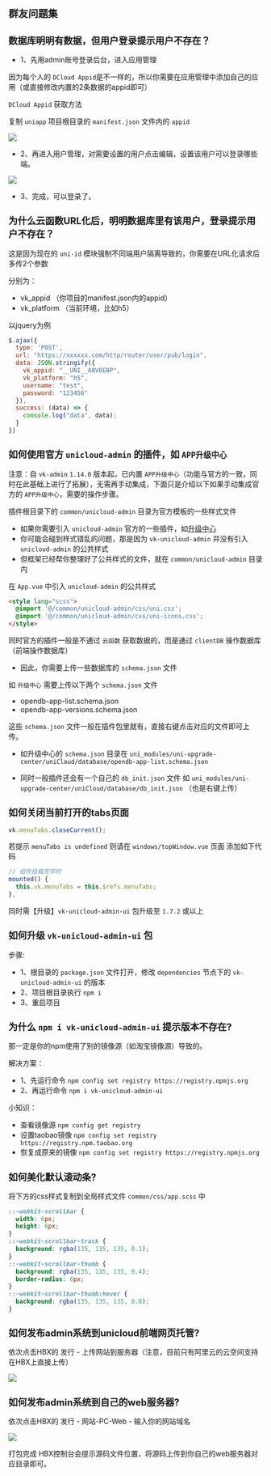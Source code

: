 # 群友问题集

## 数据库明明有数据，但用户登录提示用户不存在？

* 1、先用admin账号登录后台，进入应用管理

因为每个人的 `DCloud Appid`是不一样的，所以你需要在应用管理中添加自己的应用（或直接修改内置的2条数据的appid即可）

`DCloud Appid` 获取方法

复制 `uniapp` 项目根目录的 `manifest.json` 文件内的 `appid`

![](https://vkceyugu.cdn.bspapp.com/VKCEYUGU-cf0c5e69-620c-4f3c-84ab-f4619262939f/e717232f-0f18-4dee-8437-5dec2c224920.png)

* 2、再进入用户管理，对需要设置的用户点击编辑，设置该用户可以登录哪些端。

![](https://vkceyugu.cdn.bspapp.com/VKCEYUGU-cf0c5e69-620c-4f3c-84ab-f4619262939f/18cd54d5-bedc-4d4f-bda2-7c339c865257.png)

* 3、完成，可以登录了。

## 为什么云函数URL化后，明明数据库里有该用户，登录提示用户不存在？

这是因为现在的 `uni-id` 模块强制不同端用户隔离导致的，你需要在URL化请求后多传2个参数

分别为：

* vk_appid    （你项目的manifest.json内的appid）
* vk_platform （当前环境，比如h5）

以jquery为例

```js
$.ajax({
  type: 'POST',
  url: "https://xxxxxx.com/http/router/user/pub/login",
  data: JSON.stringify({
    vk_appid: "__UNI__A8V6E8P",
    vk_platform: "h5",
    username: "test",
    password: "123456"
  }),
  success: (data) => {
    console.log("data", data);
  }
})
```

## 如何使用官方 `unicloud-admin` 的插件，如 `APP升级中心`

注意：自 `vk-admin` `1.14.0` 版本起，已内置 `APP升级中心`（功能与官方的一致，同时在此基础上进行了拓展），无需再手动集成，下面只是介绍以下如果手动集成官方的 `APP升级中心`，需要的操作步骤。

插件根目录下的 `common/unicloud-admin` 目录为官方模板的一些样式文件

* 如果你需要引入 `unicloud-admin` 官方的一些插件，如[升级中心](https://ext.dcloud.net.cn/plugin?id=4470)
* 你可能会碰到样式错乱的问题，那是因为 `vk-unicloud-admin` 并没有引入 `unicloud-admin` 的公共样式
* 但框架已经帮你整理好了公共样式的文件，就在 `common/unicloud-admin` 目录内

在 `App.vue` 中引入 `unicloud-admin` 的公共样式

```html
<style lang="scss">
  @import '@/common/unicloud-admin/css/uni.css';
  @import '@/common/unicloud-admin/css/uni-icons.css';
</style>

```


同时官方的插件一般是不通过 `云函数` 获取数据的，而是通过 `clientDB` 操作数据库（前端操作数据库）

* 因此，你需要上传一些数据库的 `schema.json` 文件

如 `升级中心` 需要上传以下两个 `schema.json` 文件

* opendb-app-list.schema.json
* opendb-app-versions.schema.json

这些 `schema.json` 文件一般在插件包里就有，直接右键点击对应的文件即可上传。

* 如升级中心的 `schema.json` 目录在 `uni_modules/uni-upgrade-center/uniCloud/database/opendb-app-list.schema.json`

* 同时一般插件还会有一个自己的 `db_init.json` 文件 如 `uni_modules/uni-upgrade-center/uniCloud/database/db_init.json` （也是右键上传）


## 如何关闭当前打开的tabs页面

```js
vk.menuTabs.closeCurrent();
```

若提示 `menuTabs is undefined` 则请在 `windows/topWindow.vue` 页面 添加如下代码

```js
// 组件挂载完毕时
mounted() {
  this.vk.menuTabs = this.$refs.menuTabs;
},
```

同时需【升级】`vk-unicloud-admin-ui` 包升级至 `1.7.2` 或以上

## 如何升级 `vk-unicloud-admin-ui` 包

步骤:

* 1、根目录的 `package.json` 文件打开，修改 `dependencies` 节点下的 `vk-unicloud-admin-ui` 的版本
* 2、项目根目录执行 `npm i`
* 3、重启项目




## 为什么 `npm i vk-unicloud-admin-ui` 提示版本不存在?

那一定是你的npm使用了别的镜像源（如淘宝镜像源）导致的。

解决方案：

* 1、先运行命令 `npm config set registry https://registry.npmjs.org`
* 2、再运行命令 `npm i vk-unicloud-admin-ui` 

小知识：

* 查看镜像源 `npm config get registry`
* 设置taobao镜像 `npm config set registry https://registry.npm.taobao.org`
* 恢复成原来的镜像 `npm config set registry https://registry.npmjs.org`


## 如何美化默认滚动条?

将下方的css样式复制到全局样式文件 `common/css/app.scss` 中

```css
::-webkit-scrollbar {
  width: 6px;
  height: 6px;
}
::-webkit-scrollbar-track {
  background: rgba(135, 135, 135, 0.1);
}
::-webkit-scrollbar-thumb {
  background: rgba(135, 135, 135, 0.4);
  border-radius: 6px;
}
::-webkit-scrollbar-thumb:hover {
  background: rgba(135, 135, 135, 0.8);
}
```

## 如何发布admin系统到unicloud前端网页托管?

依次点击HBX的 发行 - 上传网站到服务器（注意，目前只有阿里云的云空间支持在HBX上直接上传）

![](https://vkceyugu.cdn.bspapp.com/VKCEYUGU-cf0c5e69-620c-4f3c-84ab-f4619262939f/b7996a5b-6b2c-41e6-8820-a790fabfc091.png)

## 如何发布admin系统到自己的web服务器?

依次点击HBX的 发行 - 网站-PC-Web - 输入你的网站域名

![](https://vkceyugu.cdn.bspapp.com/VKCEYUGU-cf0c5e69-620c-4f3c-84ab-f4619262939f/3fd36d06-e901-4a77-8489-01dfe5cfc492.png)

打包完成 HBX控制台会提示源码文件位置，将源码上传到你自己的web服务器对应目录即可。













<style scoped>
h1{
  font-size:1.4em;
}

h2{
  font-size:1.3em;
}

h3{
  font-size:1.1em;
}
</style>